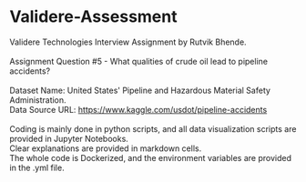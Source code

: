 # Validere-Assessment
Validere Technologies Interview Assignment by Rutvik Bhende. <br>
<br>
Assignment Question #5 - What qualities of crude oil lead to pipeline accidents? <br><br>
Dataset Name: United States' Pipeline and Hazardous Material Safety Administration. <br>
Data Source URL: https://www.kaggle.com/usdot/pipeline-accidents <br> <br>
Coding is mainly done in python scripts, and all data visualization scripts are provided in Jupyter Notebooks. <br> Clear explanations are provided in markdown cells. <br>
The whole code is Dockerized, and the environment variables are provided in the .yml file. 

